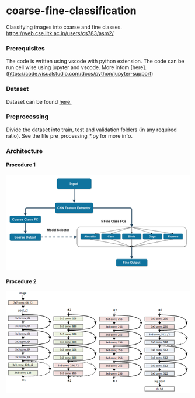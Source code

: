 # coarse-fine-classification
Classifying images into coarse and fine classes. https://web.cse.iitk.ac.in/users/cs783/asm2/
### Prerequisites
The code is written using vscode with python extension. The code can be run cell wise using jupyter and vscode. More infom [here].(https://code.visualstudio.com/docs/python/jupyter-support)
### Dataset
Dataset can be found [here.](https://drive.google.com/drive/folders/1H8H2NS193l78A6xsDyi5iEQpUGlSsn51?fbclid=IwAR0J7KFVd_sdPBCyQwqw5balQHpTLoTxqfdv5pZ_ElMb5IyRS9MDw2ejlyw)
### Preprocessing
Divide the dataset into train, test and validation folders (in any required ratio). See the file pre_processing_*.py for more info.
### Architecture
#### Procedure 1
![Image of Procedure 1](https://raw.githubusercontent.com/blmhemu/coarse-fine-classification/master/net_1.png)
#### Procedure 2
![Image of Procedure 2](https://raw.githubusercontent.com/blmhemu/coarse-fine-classification/master/net_2.png)
